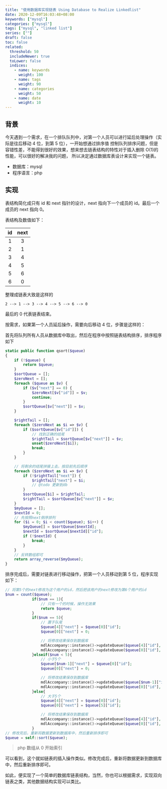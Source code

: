 ```yaml
---
title: "使用数据库实现链表 Using Database to Realize Linkedlist"
date: 2020-12-09T16:03:48+08:00
keywords: ["mysql"]
categories: ["mysql"]
tags: ["mysql", "linked list"]
series: [""]
draft: false
toc: false
related:
  threshold: 50
  includeNewer: true
  toLower: false
  indices:
    - name: keywords
      weight: 100
    - name: tags
      weight: 90
    - name: categories
      weight: 50
    - name: date
      weight: 10
---
```


## 背景

今天遇到一个需求，在一个排队队列中，对第一个人员可以进行延后处理操作（实际是往后移动 4 位，到第 5 位），一开始想通过排序值
控制队列排序问题，但是容错性差，不能得到很好的效果，想来想去链表结构的特性对于插入删除 O(1)的性能，可以很好的解决我的问题，
所以决定通过数据库表设计来实现一个链表。

- 数据库：mysql
- 程序语言：php

## 实现

表结构简化成只有 id 和 next 指针的设计，next 指向下一个成员的 id。最后一个成员的 next 指向 0。

表结构及数值如下：

| id  | next |
| :-: | :--: |
|  1  |  3   |
|  2  |  1   |
|  3  |  4   |
|  4  |  5   |
|  5  |  6   |
|  6  |  0   |

整理成链表大致是这样的

```text
2 --> 1 --> 3 --> 4 --> 5 --> 6 --> 0
```

最后的 0 代表链表结束。

按需求，如果第一个人员延后操作，需要向后移动 4 位，步骤是这样的：

首先将队列所有人员从数据库中取出，然后在程序中按照链表结构排序，排序程序如下

```php
static public function qsort($queue)
{
    if (!$queue) {
        return $queue;
    }
    $sortQueue = [];
    $zeroNext = [];
    foreach ($queue as $v) {
        if ($v["next"] == 0) {
            $zeroNext[$v["id"]] = $v;
            continue;
        }
        $sortQueue[$v["next"]] = $v;
    }

    $rightTail = [];
    foreach ($zeroNext as $i => $v) {
        if ($sortQueue[$v["id"]]) {
            // 找到正确的结尾
            $rightTail = $sortQueue[$v["next"]] = $v;
            unset($zeroNext[$i]);
            break;
        }
    }

    // 将剩余的结尾拼接上去，按目前先后顺序
    foreach ($zeroNext as $i => $v) {
        if (!$rightTail["next"]) {
            $rightTail["next"] = $i;
            // @todo 更新到db
        }
        $sortQueue[$i] = $rightTail;
        $rightTail = $sortQueue[$v["next"]] = $v;
    }
    $myQueue = [];
    $nextId = 0;
    // 先按照next倒序排列
    for ($i = 0; $i < count($queue); $i++) {
        $myQueue[] = $sortQueue[$nextId];
        $nextId = $sortQueue[$nextId]["id"];
        if (!$nextId) {
            break;
        }
    }
    // 反转数组即可
    return array_reverse($myQueue);
}
```

排序完成后，需要对链表进行移动操作，把第一个人员移动到第 5 位，程序实现如下：

```php
// 将第5个的next修改为这个用户的id，然后把该用户的next修改为第6个用户的id
$num = count($queue);
            if($num == 1){
                // 只有一个的时候，操作无效果
                return $queue;
            }
            if($num == 5){
                // 置于队尾
                $queue[4]["next"] = $queue[0]["id"];
                $queue[0]["next"] = 0;

                // 将修改结果保存到数据库
                mdlAccompany::instance()->updateQueue($queue[4]["id"], ["next" => $queue[4]["next"]]);
                mdlAccompany::instance()->updateQueue($queue[0]["id"], ["next" => $queue[0]["next"]]);
            }elseif($num < 5){
                // 小于5个
                $queue[$num-1]["next"] = $queue[0]["id"];
                $queue[0]["next"] = 0;

                // 将修改结果保存到数据库
                mdlAccompany::instance()->updateQueue($queue[$num-1]["id"], ["next" => $queue[$num-1]["next"]]);
                mdlAccompany::instance()->updateQueue($queue[0]["id"], ["next" => $queue[0]["next"]]);
            }else{
                // 大于5个
                $queue[4]["next"] = $queue[0]["id"];
                $queue[0]["next"] = $queue[5]["id"];

                // 将修改结果保存到数据库
                mdlAccompany::instance()->updateQueue($queue[4]["id"], ["next" => $queue[4]["next"]]);
                mdlAccompany::instance()->updateQueue($queue[0]["id"], ["next" => $queue[0]["next"]]);
            }
// 修改完后，重新将数据更新到数据库中，然后重新排序即可
$queue = self::sort($queue);
```

> php 数组从 0 开始索引

可以看到，这个就如链表的插入操作类似。修改完成后，重新将数据更新到数据库中，然后重新排序即可。

如此，便实现了一个简单的数据库链表结构，当然，你也可以根据需求，实现双向链表之类，其他数据结构实现可以类比。
